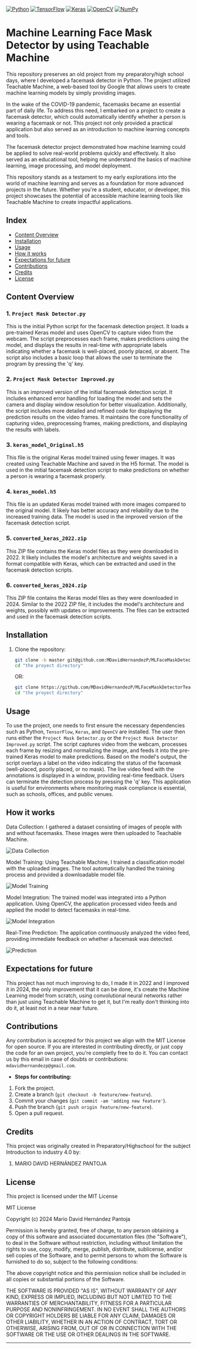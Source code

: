 [![Python](https://img.shields.io/badge/python-3.12.1-red.svg)](https://www.python.org/)
[![TensorFlow](https://img.shields.io/badge/TensorFlow-2.12.0-orange.svg)](https://www.tensorflow.org/)
[![Keras](https://img.shields.io/badge/Keras-2.12.0-orange.svg)](https://keras.io/)
[![OpenCV](https://img.shields.io/badge/OpenCV-4.5.5-blue.svg)](https://opencv.org/)
[![NumPy](https://img.shields.io/badge/NumPy-1.23.5-blue.svg)](https://numpy.org/)

# Machine Learning Face Mask Detector by using Teachable Machine

This repository preserves an old project from my preparatory/high school days, where I developed a facemask detector in Python. The project utilized Teachable Machine, a web-based tool by Google that allows users to create machine learning models by simply providing images.

In the wake of the COVID-19 pandemic, facemasks became an essential part of daily life. To address this need, I embarked on a project to create a facemask detector, which could automatically identify whether a person is wearing a facemask or not. This project not only provided a practical application but also served as an introduction to machine learning concepts and tools.

The facemask detector project demonstrated how machine learning could be applied to solve real-world problems quickly and effectively. It also served as an educational tool, helping me understand the basics of machine learning, image processing, and model deployment.

This repository stands as a testament to my early explorations into the world of machine learning and serves as a foundation for more advanced projects in the future. Whether you're a student, educator, or developer, this project showcases the potential of accessible machine learning tools like Teachable Machine to create impactful applications.

## Index

- [Content Overview](#content-overview)
- [Installation](#installation)
- [Usage](#usage)
- [How it works](#how-it-works)
- [Expectations for future](#expectations-for-future)
- [Contributions](#contributions)
- [Credits](#credits)
- [License](#license)

## Content Overview

### 1. `Project Mask Detector.py`

This is the initial Python script for the facemask detection project. It loads a pre-trained Keras model and uses OpenCV to capture video from the webcam. The script preprocesses each frame, makes predictions using the model, and displays the results in real-time with appropriate labels indicating whether a facemask is well-placed, poorly placed, or absent. The script also includes a basic loop that allows the user to terminate the program by pressing the 'q' key.

### 2. `Project Mask Detector Improved.py`

This is an improved version of the initial facemask detection script. It includes enhanced error handling for loading the model and sets the camera and display window resolution for better visualization. Additionally, the script includes more detailed and refined code for displaying the prediction results on the video frames. It maintains the core functionality of capturing video, preprocessing frames, making predictions, and displaying the results with labels.

### 3. `keras_model_Original.h5`

This file is the original Keras model trained using fewer images. It was created using Teachable Machine and saved in the H5 format. The model is used in the initial facemask detection script to make predictions on whether a person is wearing a facemask properly.

### 4. `keras_model.h5`

This file is an updated Keras model trained with more images compared to the original model. It likely has better accuracy and reliability due to the increased training data. The model is used in the improved version of the facemask detection script.

### 5. `converted_keras_2022.zip`

This ZIP file contains the Keras model files as they were downloaded in 2022. It likely includes the model's architecture and weights saved in a format compatible with Keras, which can be extracted and used in the facemask detection scripts.

### 6. `converted_keras_2024.zip`

This ZIP file contains the Keras model files as they were downloaded in 2024. Similar to the 2022 ZIP file, it includes the model's architecture and weights, possibly with updates or improvements. The files can be extracted and used in the facemask detection scripts.

## Installation

1. Clone the repository:

    ```bash
    git clone -b master git@github.com:MDavidHernandezP/MLFaceMaskDetectorTeachableMachine.git
    cd "the proyect directory"
    ```
    
    OR:

    ```bash
    git clone https://github.com/MDavidHernandezP/MLFaceMaskDetectorTeachableMachine.git
    cd "the proyect directory"
    ```

## Usage

To use the project, one needs to first ensure the necessary dependencies such as Python, `TensorFlow`, `Keras`, and `OpenCV` are installed. The user then runs either the `Project Mask Detector.py` or the `Project Mask Detector Improved.py` script. The script captures video from the webcam, processes each frame by resizing and normalizing the image, and feeds it into the pre-trained Keras model to make predictions. Based on the model's output, the script overlays a label on the video indicating the status of the facemask (well-placed, poorly placed, or no mask). The live video feed with the annotations is displayed in a window, providing real-time feedback. Users can terminate the detection process by pressing the 'q' key. This application is useful for environments where monitoring mask compliance is essential, such as schools, offices, and public venues.

## How it works

Data Collection: I gathered a dataset consisting of images of people with and without facemasks. These images were then uploaded to Teachable Machine.

![Data Collection](images/collection.png)

Model Training: Using Teachable Machine, I trained a classification model with the uploaded images. The tool automatically handled the training process and provided a downloadable model file.

![Model Training](images/train.png)

Model Integration: The trained model was integrated into a Python application. Using OpenCV, the application processed video feeds and applied the model to detect facemasks in real-time.

![Model Integration](images/collection.png)

Real-Time Prediction: The application continuously analyzed the video feed, providing immediate feedback on whether a facemask was detected.

![Prediction](images/train.png)

## Expectations for future

This project has not much improving to do, I made it in 2022 and I improved it in 2024, the only improvement that it can be done, it's create the Machine Learning model from scratch, using convolutional neural networks rather than just using Teachable Machine to get it, but I'm really don't thinking into do it, at least not in a near near future.

## Contributions

Any contribution is accepted for this project we align with the MIT License for open source. If you are interested in contributing directly, or just copy the code for an own project, you're completly free to do it. You can contact us by this email in case of doubts or contributions: `mdavidhernandezp@gmail.com`.

- **Steps for contributing:**
1. Fork the project.
2. Create a branch (`git checkout -b feature/new-feature`).
3. Commit your changes (`git commit -am 'adding new feature'`).
4. Push the branch (`git push origin feature/new-feature`).
5. Open a pull request.

## Credits

This project was originally created in Preparatory/Highschool for the subject Introduction to industry 4.0 by:

1. MARIO DAVID HERNÁNDEZ PANTOJA

## License

This project is licensed under the MIT License

MIT License

Copyright (c) 2024 Mario David Hernández Pantoja

Permission is hereby granted, free of charge, to any person obtaining a copy
of this software and associated documentation files (the "Software"), to deal
in the Software without restriction, including without limitation the rights
to use, copy, modify, merge, publish, distribute, sublicense, and/or sell
copies of the Software, and to permit persons to whom the Software is
furnished to do so, subject to the following conditions:

The above copyright notice and this permission notice shall be included in all
copies or substantial portions of the Software.

THE SOFTWARE IS PROVIDED "AS IS", WITHOUT WARRANTY OF ANY KIND, EXPRESS OR
IMPLIED, INCLUDING BUT NOT LIMITED TO THE WARRANTIES OF MERCHANTABILITY,
FITNESS FOR A PARTICULAR PURPOSE AND NONINFRINGEMENT. IN NO EVENT SHALL THE
AUTHORS OR COPYRIGHT HOLDERS BE LIABLE FOR ANY CLAIM, DAMAGES OR OTHER
LIABILITY, WHETHER IN AN ACTION OF CONTRACT, TORT OR OTHERWISE, ARISING FROM,
OUT OF OR IN CONNECTION WITH THE SOFTWARE OR THE USE OR OTHER DEALINGS IN THE
SOFTWARE.

---